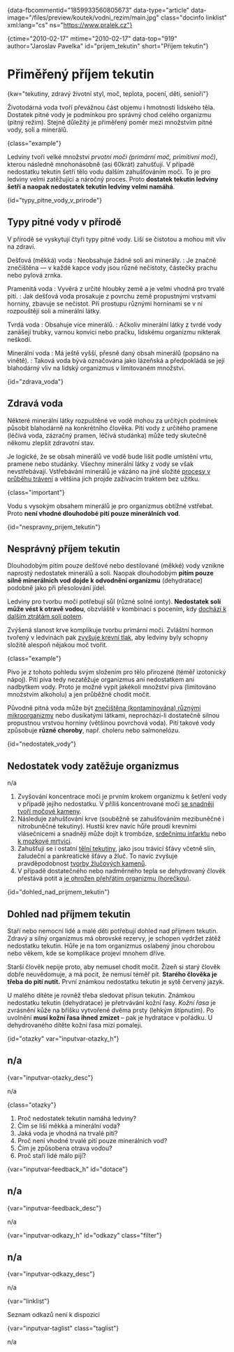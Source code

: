 
{data-fbcommentid="1859933560805673" data-type="article" data-image="/files/preview/koutek/vodni_rezim/main.jpg" class="docinfo linklist" xml:lang="cs" ns="https://www.pralek.cz"}

{ctime="2010-02-17" mtime="2010-02-17" data-top="919" author="Jaroslav Pavelka" id="prijem_tekutin" short="Příjem tekutin"}

# Přiměřený příjem tekutin

<!-- generated attribute kw by user_updatekw.sh on 2021-12-06, do not edit -->

{kw="tekutiny, zdravý životní styl, moč, teplota, pocení, děti, senioři"}

Životodárná voda tvoří převážnou část objemu i hmotnosti lidského těla. Dostatek pitné vody je podmínkou pro správný chod celého organizmu (pitný režim). Stejně důležitý je přiměřený poměr mezi množstvím pitné vody, solí a minerálů.

{class="example"}

Ledviny tvoří velké množství _prvotní moči (primární moč, primitivní moč)_, kterou následně mnohonásobně (asi 60krát) zahušťují. V případě nedostatku tekutin šetří tělo vodu dalším zahušťováním moči. To je pro ledviny velmi zatěžující a náročný proces. Proto **dostatek tekutin ledviny šetří a naopak nedostatek tekutin ledviny velmi namáhá**.

{id="typy\_pitne\_vody\_v\_prirode"}

## Typy pitné vody v přírodě

V přírodě se vyskytují čtyři typy pitné vody. Liší se čistotou a mohou mít vliv na zdraví.

Dešťová (měkká) voda
:   Neobsahuje žádné soli ani minerály.
:   Je značně znečištěna — v každé kapce vody jsou různé nečistoty, částečky prachu nebo pylová zrnka.

Pramenitá voda
:   Vyvěrá z určité hloubky země a je velmi vhodná pro trvalé pití.
:   Jak dešťová voda prosakuje z povrchu země propustnými vrstvami horniny, zbavuje se nečistot. Při prostupu různými horninami se v ní rozpouštějí soli a minerální látky.

Tvrdá voda
:   Obsahuje více minerálů.
:   Ačkoliv minerální látky z tvrdé vody zanášejí trubky, varnou konvici nebo pračku, lidskému organizmu nikterak neškodí.

Minerální voda
:   Má ještě vyšší, přesně daný obsah minerálů (popsáno na vinětě).
:   Taková voda bývá označována jako lázeňská a předpokládá se její blahodárný vliv na lidský organizmus v limitovaném množství.

{id="zdrava_voda"}

## Zdravá voda

Některé minerální látky rozpuštěné ve vodě mohou za určitých podmínek působit blahodárně na konkrétního člověka. Pití vody z určitého pramene (léčivá voda, zázračný pramen, léčivá studánka) může tedy skutečně někomu zlepšit zdravotní stav.

Je logické, že se obsah minerálů ve vodě bude lišit podle umístění vrtu, pramene nebo studánky. Všechny minerální látky z vody se však nevstřebávají. Vstřebávání minerálů je vázáno na jiné složité [procesy v průběhu trávení][1] a většina jich projde zažívacím traktem bez užitku.

{class="important"}

Vodu s vysokým obsahem minerálů je pro organizmus obtížné vstřebat. Proto **není vhodné dlouhodobé pití pouze minerálních vod**.

{id="nespravny\_prijem\_tekutin"}

## Nesprávný příjem tekutin

Dlouhodobým pitím pouze dešťové nebo destilované (měkké) vody vznikne naprostý nedostatek minerálů a solí. Naopak dlouhodobým **pitím pouze silně minerálních vod dojde k odvodnění organizmu** (dehydratace) podobně jako při přesolování jídel.

Ledviny pro tvorbu moči potřebují sůl (různé solné ionty). **Nedostatek solí může vést k otravě vodou**, obzvláště v kombinaci s pocením, kdy [dochází k dalším ztrátám solí potem][2].

Zvýšená slanost krve komplikuje tvorbu primární moči. Zvláštní hormon tvořený v ledvinách pak [zvyšuje krevní tlak][3], aby ledviny byly schopny složitě alespoň nějakou moč tvořit.

{class="example"}

Pivo je z tohoto pohledu svým složením pro tělo přirozené (téměř izotonický nápoj). Pití piva tedy nezatěžuje organizmus ani nedostatkem ani nadbytkem vody. Proto je možné vypít jakékoli množství piva (limitováno množstvím alkoholu) a jen průběžně chodit močit.

Původně pitná voda může být [znečištěna (kontaminována) různými mikroorganizmy][4] nebo dusíkatými látkami, neprochází-li dostatečně silnou propustnou vrstvou horniny (většinou povrchová voda). Pití takové vody způsobuje **různé choroby**, např. choleru nebo salmonelózu.

{id="nedostatek_vody"}

## Nedostatek vody zatěžuje organizmus

n/a

  1. Zvyšování koncentrace moči je prvním krokem organizmu k šetření vody v případě jejího nedostatku. V příliš koncentrované moči [se snadněji tvoří močové kameny][5].
  2. Následuje zahušťování krve (souběžně se zahušťováním mezibuněčné i nitrobuněčné tekutiny). Hustší krev navíc hůře proudí krevními vlásečnicemi a snadněji může dojít k trombóze, [srdečnímu infarktu][6] nebo [k mozkové mrtvici][7].
  3. Zahušťují se i ostatní [tělní tekutiny][1], jako jsou trávicí šťávy včetně slin, žaludeční a pankreatické šťávy a žluč. To navíc zvyšuje pravděpodobnost [tvorby žlučových kamenů][8].
  4. V případě dostatečného nebo nadměrného tepla se dehydrovaný člověk přestává potit a [je ohrožen přehřátím organizmu (horečkou)][2].

{id="dohled\_nad\_prijmem_tekutin"}

## Dohled nad příjmem tekutin

Staří nebo nemocní lidé a malé děti potřebují dohled nad příjmem tekutin. Zdravý a silný organizmus má obrovské rezervy, je schopen vydržet zátěž nedostatku tekutin. Hůře je na tom organizmus oslabený jinou chorobou nebo věkem, kde se komplikace projeví mnohem dříve.

Starší člověk nepije proto, aby nemusel chodit močit. Žízeň si starý člověk dobře neuvědomuje, a má pocit, že nemusí téměř pít. **Starého člověka je třeba do pití nutit.** První známkou nedostatku tekutin je sytě červený jazyk.

U malého dítěte je rovněž třeba sledovat přísun tekutin. Známkou nedostatku tekutin (dehydratace) je přetrvávání kožní řasy. _Kožní řasa_ je zvrásnění kůže na bříšku vytvořené dvěma prsty (lehkým štípnutím). Po uvolnění **musí kožní řasa ihned zmizet** – pak je hydratace v pořádku. U dehydrovaného dítěte kožní řasa mizí pomaleji.

{id="otazky" var="inputvar-otazky_h"}

## n/a

{var="inputvar-otazky_desc"}

n/a

{class="otazky"}

  1. Proč nedostatek tekutin namáhá ledviny?
  2. Čím se liší měkká a minerální voda?
  3. Jaká voda je vhodná na trvalé pití?
  4. Proč není vhodné trvalé pití pouze minerálních vod?
  5. Čím je způsobena otrava vodou?
  6. Proč staří lidé málo pijí?

{var="inputvar-feedback_h" id="dotace"}

## n/a

{var="inputvar-feedback_desc"}

n/a

{var="inputvar-odkazy_h" id="odkazy" class="filter"}

## n/a

{var="inputvar-odkazy_desc"}

n/a

{var="linklist"}

Seznam odkazů není k dispozici

{var="inputvar-taglist" class="taglist"}

n/a

 [1]: zdrave_traveni
 [2]: teplota
 [3]: krevni_tlak
 [4]: bakterie
 [5]: mocove_kameny
 [6]: srdecni_infarkt
 [7]: mrtvice
 [8]: zlucove_kameny

